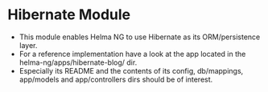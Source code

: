 Hibernate Module
================

* This module enables Helma NG to use Hibernate as its ORM/persistence layer.
* For a reference implementation have a look at the app located in the helma-ng/apps/hibernate-blog/ dir.
* Especially its README and the contents of its config, db/mappings, app/models and app/controllers dirs should be of interest.